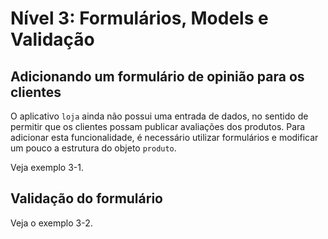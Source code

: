Nível 3: Formulários, Models e Validação
===

## Adicionando um formulário de opinião para os clientes

O aplicativo `loja` ainda não possui uma entrada de dados, no sentido de permitir que os clientes possam publicar avaliações dos produtos. Para adicionar esta funcionalidade, é necessário utilizar formulários e modificar um pouco a estrutura do objeto `produto`.

Veja exemplo 3-1.


## Validação do formulário

Veja o exemplo 3-2.